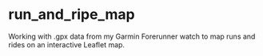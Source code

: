 # run_and_ripe_map

Working with .gpx data from my Garmin Forerunner watch to map runs and rides on an interactive Leaflet map. 
